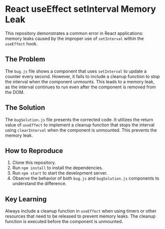 # React useEffect setInterval Memory Leak

This repository demonstrates a common error in React applications: memory leaks caused by the improper use of `setInterval` within the `useEffect` hook.

## The Problem

The `bug.js` file shows a component that uses `setInterval` to update a counter every second. However, it fails to include a cleanup function to stop the interval when the component unmounts.  This leads to a memory leak, as the interval continues to run even after the component is removed from the DOM.

## The Solution

The `bugSolution.js` file presents the corrected code.  It utilizes the return value of `useEffect` to implement a cleanup function that stops the interval using `clearInterval` when the component is unmounted. This prevents the memory leak.

## How to Reproduce

1. Clone this repository.
2. Run `npm install` to install the dependencies.
3. Run `npm start` to start the development server.
4. Observe the behavior of both `bug.js` and `bugSolution.js` components to understand the difference.

## Key Learning

Always include a cleanup function in `useEffect` when using timers or other resources that need to be released to prevent memory leaks. The cleanup function is executed before the component is unmounted.